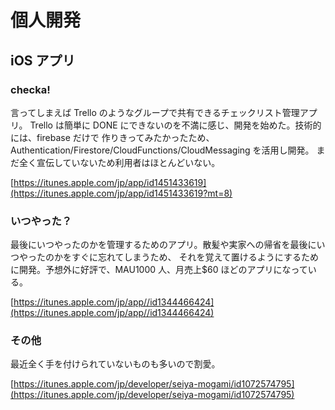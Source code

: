 # 個人開発

## iOS アプリ

### checka!

言ってしまえば Trello のようなグループで共有できるチェックリスト管理アプリ。
Trello は簡単に DONE にできないのを不満に感じ、開発を始めた。技術的には、firebase だけで
作りきってみたかったため、Authentication/Firestore/CloudFunctions/CloudMessaging を活用し開発。
まだ全く宣伝していないため利用者はほとんどいない。

[https://itunes.apple.com/jp/app/id1451433619](https://itunes.apple.com/jp/app/id1451433619?mt=8)

### いつやった？

最後にいつやったのかを管理するためのアプリ。散髪や実家への帰省を最後にいつやったのかをすぐに忘れてしまうため、
それを覚えて置けるようにするために開発。予想外に好評で、MAU1000 人、月売上\$60 ほどのアプリになっている。

[https://itunes.apple.com/jp/app//id1344466424](https://itunes.apple.com/jp/app//id1344466424)

### その他

最近全く手を付けられていないものも多いので割愛。

[https://itunes.apple.com/jp/developer/seiya-mogami/id1072574795](https://itunes.apple.com/jp/developer/seiya-mogami/id1072574795)
